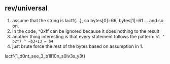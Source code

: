 ## rev/universal
1. assume that the string is lactf{...}, so bytes[0]=66, bytes[1]=61 ... and so on.
2. in the code, ^0xff can be ignored because it does nothing to the result
3. another thing interesting is that every statement follows the pattern: `b1 ^ b2*7 ^ ~b3+13 = b4`
4. just brute force the rest of the bytes based on assumption in 1.

lactf{1_d0nt_see_3_b1ll10n_s0lv3s_y3t}
